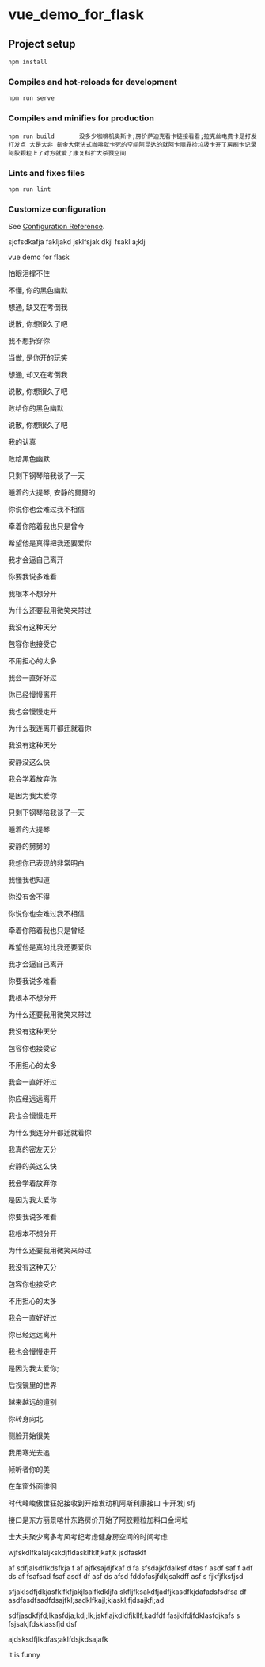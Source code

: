 # vue_demo_for_flask

## Project setup
```
npm install
```

### Compiles and hot-reloads for development
```
npm run serve
```

### Compiles and minifies for production
```
npm run build       没多少咖啡机奥斯卡;房价萨迪克看卡链接看看;拉克丝电费卡是打发打发点 大是大非 氪金大佬法式咖啡就卡死的空间阿昆达的就阿卡丽靠捡垃圾卡开了房刷卡记录阿胶颗粒上了对方就爱了康复科扩大杀戮空间
```

### Lints and fixes files
```
npm run lint
```

### Customize configuration
See [Configuration Reference](https://cli.vuejs.org/config/).

sjdfsdkafja fakljakd jsklfsjak dkjl fsakl a;klj

vue demo for flask

怕眼泪撑不住

不懂, 你的黑色幽默

想通, 缺又在考倒我

说散, 你想很久了吧

我不想拆穿你

当做, 是你开的玩笑

想通, 却又在考倒我

说散, 你想很久了吧

败给你的黑色幽默

说散, 你想很久了吧

我的认真

败给黑色幽默

只剩下钢琴陪我谈了一天

睡着的大提琴, 安静的舅舅的

你说你也会难过我不相信

牵着你陪着我也只是曾今

希望他是真得把我还要爱你

我才会逼自己离开

你要我说多难看

我根本不想分开

为什么还要我用微笑来带过

我没有这种天分

包容你也接受它

不用担心的太多

我会一直好好过

你已经慢慢离开

我也会慢慢走开

为什么我连离开都迁就着你

我没有这种天分

安静没这么快

我会学着放弃你

是因为我太爱你

只剩下钢琴陪我谈了一天

睡着的大提琴

安静的舅舅的

我想你已表现的非常明白

我懂我也知道

你没有舍不得

你说你也会难过我不相信

牵着你陪着我也只是曾经

希望他是真的比我还要爱你

我才会逼自己离开

你要我说多难看

我根本不想分开

为什么还要我用微笑来带过

我没有这种天分

包容你也接受它

不用担心的太多

我会一直好好过

你应经远远离开

我也会慢慢走开

为什么我连分开都迁就着你

我真的密友天分

安静的美这么快

我会学着放弃你

是因为我太爱你

你要我说多难看

我根本不想分开

为什么还要我用微笑来带过

我没有这种天分

包容你也接受它

不用担心的太多

我会一直好好过

你已经远远离开

我也会慢慢走开

是因为我太爱你;

后视镜里的世界

越来越远的道别

你转身向北

侧脸开始很美

我用寒光去追

倾听者你的美

在车窗外面徘徊

时代峰峻傲世狂妃接收到开始发动机阿斯利康接口 卡开发j
sfj

接口是东方丽景喀什东路房价开始了阿胶颗粒加料口金坷垃


士大夫聚少离多考风考纪考虑健身房空间的时间考虑

wjfskdlfkalsljkskdjfldasklfklfjkafjk 
jsdfasklf

af
sdfjalsdflkdsfkja
f
af
ajfksajdjfkaf
d
fa
sfsdajkfdalksf
dfas
f
asdf
saf
f
adf
ds
af
fsafsad
fsaf
asdf
df
asf
ds
afsd
fddofasjfdkjsakdff
asf
s
fjkfjfksfjsd



sfjaklsdfjdkjasfklfkfjakjlsalfkdkljfa
skfljfksakdfjadfjkasdfkjdafadsfsdfsa
df
asdfasdfsadfdsajfkl;sadklfkajl;kjaskl;fjdsajkfl;ad


sdfjasdkfjfd;lkasfdja;kdj;lk;jskflajkdldfjkllf;kadfdf
fasjklfdjfdklasfdjkafs
s
fsjsakjfdsklassfjd
dsf


ajdsksdfjlkdfas;aklfdsjkdsajafk

it is funny

